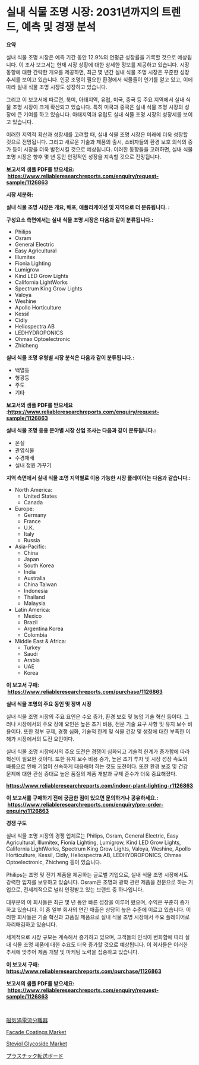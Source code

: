 <p><h1>실내 식물 조명 시장: 2031년까지의 트렌드, 예측 및 경쟁 분석</h1></p><p><strong>요약</strong></p>
<p><p>실내 식물 조명 시장은 예측 기간 동안 12.9%의 연평균 성장률을 기록할 것으로 예상됩니다. 이 조사 보고서는 현재 시장 상황에 대한 상세한 정보를 제공하고 있습니다. 시장 동향에 대한 간략한 개요를 제공하면, 최근 몇 년간 실내 식물 조명 시장은 꾸준한 성장 추세를 보이고 있습니다. 인공 조명이 필요한 환경에서 식물들이 인기를 얻고 있고, 이에 따라 실내 식물 조명 시장도 성장하고 있습니다.</p><p>그리고 이 보고서에 따르면, 북미, 아태지역, 유럽, 미국, 중국 등 주요 지역에서 실내 식물 조명 시장이 크게 확산되고 있습니다. 특히 미국과 중국은 실내 식물 조명 시장의 성장에 큰 기여를 하고 있습니다. 아태지역과 유럽도 실내 식물 조명 시장의 성장세를 보이고 있습니다.</p><p>이러한 지역적 확산과 성장세를 고려할 때, 실내 식물 조명 시장은 미래에 더욱 성장할 것으로 전망됩니다. 그리고 새로운 기술과 제품의 출시, 소비자들의 환경 보호 의식의 증가 등이 시장을 더욱 발전시킬 것으로 예상됩니다. 이러한 동향들을 고려하면, 실내 식물 조명 시장은 향후 몇 년 동안 안정적인 성장을 지속할 것으로 전망됩니다.</p></p>
<p><strong>보고서의 샘플 PDF를 받으세요: &nbsp;<a href="https://www.reliableresearchreports.com/enquiry/request-sample/1126863">https://www.reliableresearchreports.com/enquiry/request-sample/1126863</a></strong></p>
<p><strong>시장 세분화:</strong></p>
<p><strong> 실내 식물 조명 시장은 개요, 배포, 애플리케이션 및 지역으로 더 분류됩니다. :</strong></p>
<p><strong>구성요소 측면에서는 실내 식물 조명 시장은 다음과 같이 분류됩니다.:</strong></p>
<p><ul><li>Philips</li><li>Osram</li><li>General Electric</li><li>Easy Agricultural</li><li>Illumitex</li><li>Fionia Lighting</li><li>Lumigrow</li><li>Kind LED Grow Lights</li><li>California LightWorks</li><li>Spectrum King Grow Lights</li><li>Valoya</li><li>Weshine</li><li>Apollo Horticulture</li><li>Kessil</li><li>Cidly</li><li>Heliospectra AB</li><li>LEDHYDROPONICS</li><li>Ohmax Optoelectronic</li><li>Zhicheng</li></ul></p>
<p><strong> 실내 식물 조명 유형별 시장 분석은 다음과 같이 분류됩니다.:</strong></p>
<p><ul><li>백열등</li><li>형광등</li><li>주도</li><li>기타</li></ul></p>
<p><strong>보고서의 샘플 PDF를 받으세요 :<a href="https://www.reliableresearchreports.com/enquiry/request-sample/1126863">https://www.reliableresearchreports.com/enquiry/request-sample/1126863</a></strong></p>
<p><strong> 실내 식물 조명 응용 분야별 시장 산업 조사는 다음과 같이 분류됩니다.:</strong></p>
<p><ul><li>온실</li><li>관엽식물</li><li>수경재배</li><li>실내 정원 가꾸기</li></ul></p>
<p><strong>지역 측면에서 실내 식물 조명 지역별로 이용 가능한 시장 플레이어는 다음과 같습니다.:</strong></p>
<p><ul>
    <li>
        North America:
        <ul>
            <li>United States</li>
            <li>Canada</li>
        </ul>
    </li>
    <li>
        Europe:
        <ul>
            <li>Germany</li>
            <li>France</li>
            <li>U.K.</li>
            <li>Italy</li>
            <li>Russia</li>
        </ul>
    </li>
    <li>
        Asia-Pacific:
        <ul>
            <li>China</li>
            <li>Japan</li>
            <li>South Korea</li>
            <li>India</li>
            <li>Australia</li>
            <li>China Taiwan</li>
            <li>Indonesia</li>
            <li>Thailand</li>
            <li>Malaysia</li>
        </ul>
    </li>
    <li>
        Latin America:
        <ul>
            <li>Mexico</li>
            <li>Brazil</li>
            <li>Argentina Korea</li>
            <li>Colombia</li>
        </ul>
    </li>
    <li>
        Middle East & Africa:
        <ul>
            <li>Turkey</li>
            <li>Saudi</li>
            <li>Arabia</li>
            <li>UAE</li>
            <li>Korea</li>
        </ul>
    </li>
    </ul></p>
<p><strong>이 보고서 구매: &nbsp;<a href="https://www.reliableresearchreports.com/purchase/1126863">https://www.reliableresearchreports.com/purchase/1126863</a></strong></p>
<p><strong>실내 식물 조명의 주요 동인 및 장벽 시장</strong></p>
<p><p>실내 식물 조명 시장의 주요 요인은 수요 증가, 환경 보호 및 농업 기술 혁신 등이다. 그러나 시장에서의 주요 장애 요인은 높은 초기 비용, 전문 기술 요구 사항 및 유지 보수 비용이다. 또한 정부 규제, 경쟁 심화, 기술적 한계 및 식물 건강 및 생장에 대한 부족한 이해가 시장에서의 도전 요인이다.</p><p>실내 식물 조명 시장에서의 주요 도전은 경쟁이 심화되고 기술적 한계가 증가함에 따라 혁신이 필요한 것이다. 또한 유지 보수 비용 증가, 높은 초기 투자 및 시장 성장 속도의 빠름으로 인해 기업이 신속하게 대응해야 하는 것도 도전이다. 또한 환경 보호 및 건강 문제에 대한 관심 증대로 높은 품질의 제품 개발과 규제 준수가 더욱 중요해졌다.</p></p>
<p><strong><a href="https://www.reliableresearchreports.com/indoor-plant-lighting-r1126863">https://www.reliableresearchreports.com/indoor-plant-lighting-r1126863</a></strong></p>
<p><strong>이 보고서를 구매하기 전에 궁금한 점이 있으면 문의하거나 공유하세요.: &nbsp;<a href="https://www.reliableresearchreports.com/enquiry/pre-order-enquiry/1126863">https://www.reliableresearchreports.com/enquiry/pre-order-enquiry/1126863</a></strong></p>
<p><strong>경쟁 구도</strong></p>
<p><p>실내 식물 조명 시장의 경쟁 업체로는 Philips, Osram, General Electric, Easy Agricultural, Illumitex, Fionia Lighting, Lumigrow, Kind LED Grow Lights, California LightWorks, Spectrum King Grow Lights, Valoya, Weshine, Apollo Horticulture, Kessil, Cidly, Heliospectra AB, LEDHYDROPONICS, Ohmax Optoelectronic, Zhicheng 등이 있습니다.</p><p>Philips는 조명 및 전기 제품을 제공하는 글로벌 기업으로, 실내 식물 조명 시장에서도 강력한 입지를 보유하고 있습니다. Osram은 조명과 광학 관련 제품을 전문으로 하는 기업으로, 전세계적으로 널리 인정받고 있는 브랜드 중 하나입니다.</p><p>대부분의 이 회사들은 최근 몇 년 동안 빠른 성장을 이루어 왔으며, 수익은 꾸준히 증가하고 있습니다. 이 중 일부 회사의 연간 매출은 상당히 높은 수준에 이르고 있습니다. 이러한 회사들은 기술 혁신과 고품질 제품으로 실내 식물 조명 시장에서 주요 플레이어로 자리매김하고 있습니다.</p><p>세계적으로 시장 규모는 계속해서 증가하고 있으며, 고객들의 인식이 변화함에 따라 실내 식물 조명 제품에 대한 수요도 더욱 증가할 것으로 예상됩니다. 이 회사들은 이러한 추세에 맞추어 제품 개발 및 마케팅 노력을 집중하고 있습니다.</p></p>
<p><strong>이 보고서 구매: &nbsp; <a href="https://www.reliableresearchreports.com/purchase/1126863">https://www.reliableresearchreports.com/purchase/1126863</a></strong></p>
<p><strong>보고서의 샘플 PDF를 받으세요: &nbsp;<a href="https://www.reliableresearchreports.com/enquiry/request-sample/1126863">https://www.reliableresearchreports.com/enquiry/request-sample/1126863</a></strong><strong></strong></p>
<p>&nbsp;</p>
<p><p><a href="https://github.com/oafhukehf4709715/Market-Research-Report-List-1/blob/main/455753526648.md">磁気渦電流分離器</a></p><p><a href="https://www.linkedin.com/pulse/facade-coatings-market-size-evaluating-its-trends-growth-projections-nialc?trackingId=AHsMiNpinDwcqnXrL32gbw%3D%3D">Facade Coatings Market</a></p><p><a href="https://www.linkedin.com/pulse/steviol-glycoside-market-insights-players-forecast-till-2031-pvxec?trackingId=Z47ai5nUkKBuA9Q6gWtcNg%3D%3D">Steviol Glycoside Market</a></p><p><a href="https://github.com/EthanMorar2011/Market-Research-Report-List-1/blob/main/562998126647.md">プラスチック転送ボード</a></p></p>